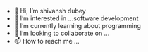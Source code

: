 - 👋 Hi, I’m shivansh dubey
- 👀 I’m interested in ...software development
- 🌱 I’m currently learning about programming
- 💞️ I’m looking to collaborate on ...
- 📫 How to reach me ...

<!---
geniusdubey9/geniusdubey9 is a ✨ special ✨ repository because its `README.md` (this file) appears on your GitHub profile.
You can click the Preview link to take a look at your changes.
--->
